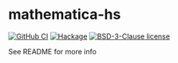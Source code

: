 # mathematica-hs

[![GitHub CI](https://github.com/twesterhout/mathematica-hs/workflows/CI/badge.svg)](https://github.com/twesterhout/mathematica-hs/actions)
[![Hackage](https://img.shields.io/hackage/v/mathematica-hs.svg?logo=haskell)](https://hackage.haskell.org/package/mathematica-hs)
[![BSD-3-Clause license](https://img.shields.io/badge/license-BSD--3--Clause-blue.svg)](LICENSE)

See README for more info
